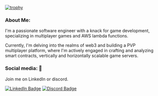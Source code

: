 [![trophy](https://github-profile-trophy.vercel.app/?username=mnkrana&title=Stars,Followers,Commits,Repositories,MultipleLang&theme=onedark)](https://github.com/ryo-ma/github-profile-trophy)

### About Me:    
I'm a passionate software engineer with a knack for game development, specializing in multiplayer games and AWS lambda functions.

Currently, I'm delving into the realms of web3 and building a PVP multiplayer platform, where I'm actively engaged in crafting and analyzing smart contracts, vertically and horizontally scalable game servers. 

### Social media: 📡    
Join me on LinkedIn or discord.

[![LinkedIn Badge](https://img.shields.io/badge/LinkedIn-0077B5?style=for-the-badge&logo=linkedin&logoColor=white)](https://www.linkedin.com/in/mayankrana) [![Discord Badge](https://img.shields.io/badge/Discord-5865F2?style=for-the-badge&logo=discord&logoColor=white)](https://discordapp.com/users/684363477191753730)

<!--
**mnkrana/mnkrana** is a ✨ _special_ ✨ repository because its `README.md` (this file) appears on your GitHub profile.

Here are some ideas to get you started:

- 🔭 I’m currently working on ...
- 🌱 I’m currently learning ...
- 👯 I’m looking to collaborate on ...
- 🤔 I’m looking for help with ...
- 💬 Ask me about ...
- 📫 How to reach me: ...
- 😄 Pronouns: ...
- ⚡ Fun fact: ...
-->
